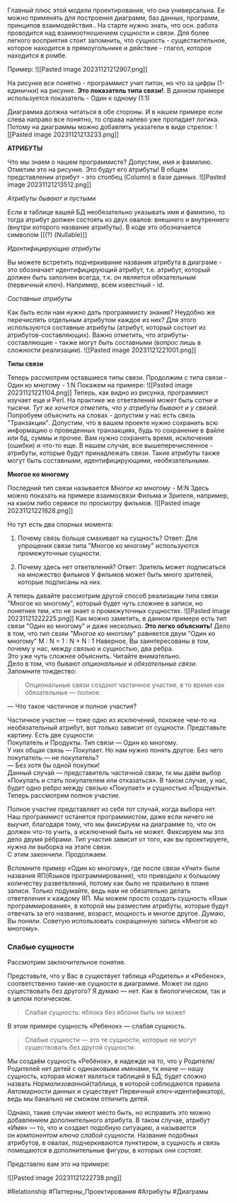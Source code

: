 
Главный плюс этой модели проектирования, что она универсальна. Ее можно применять для построения диаграмм, баз данных, программ, принципов взаимодействия..
На  старте нужно знать, что осн. работа проводится над взаимоотношением сущности и связи. Для более легкого восприятия стоит запомнить, что сущность - существительное, которое находится в прямоугольнике и действие - глагол, которое находится в ромбе.

Пример:
![[Pasted image 20231121212907.png]]

На рисунке все понятно - программист учит питон, но что за цифры (1-единички) на рисунке. **Это показатель типа связи!**. В данном примере используется показатель - Один к одному (1:1)

Диаграмма должна читаться в обе стороны. И в нашем примере если слева направо все понятно, то справа налево уже пропадает логика. Потому на диаграммы можно добавлять указатели в виде стрелок:
![[Pasted image 20231121213233.png]]

**АТРИБУТЫ**

Что мы знаем о нашем программисте? Допустим, имя и фамилию. Отметим это на рисунке. Это будут его атрибуты! В общем представлении атрибут - это столбец (Column) в базе данных.
![[Pasted image 20231121213512.png]]

*Атрибуты бывают и пустыми*

Если в таблице вашей БД необязательно указывать имя и фамилию, то тогда атрибут должен состоять из двух овалов: внешнего и внутреннего (внутри которого название атрибуты). В коде это обозначается символом  [[(?) (Nullable)]]

*Идентифицирующие атрибуты*

Вы можете встретить подчеркивание названия атрибута в диаграме - это обозначает идентифицирующий атрибут, т.е. атрибут, который должен быть заполнен всегда, т.к. он является обязательным (первичный ключ). Например, всем известный - id.

*Составные атрибуты*

Как быть если нам нужно дать программисту знания? Неудобно же перечислять отдельным атрибутом каждое из них?
Для этого используются составные атрибуты (атрибут, который состоит из атрибутов-составляющих). Важно отметить, что атрибуты-составляющие - также могут быть составными (вопрос лишь в сложности реализации).
![[Pasted image 20231121221001.png]]

**Типы связи**

Теперь рассмотрим оставшиеся типы связи.
Продолжим с типа связи - Один ко многому - 1:N
Покажем на примере:
![[Pasted image 20231121221104.png]]
Теперь, как видно из рисунка, программист изучает еще и Perl. На практике же ответвлений может быть сотни и тысячи. 
*Тут же хочется отметить, что у атрибуты бывают и у связей.*
Попробуем объяснить на словах - допустим у нас есть связь "Транзакции". Допустим, что в вашем проекте нужно сохранить всю информацию о проведенных транзакциях, будь то сохранение в файле или бд, суммы и прочее. Вам нужно сохранять время, исключения (ошибки) и что-то еще. В нашем случае, все вышеперечисленное - атрибуты, которые будут принадлежать связи. Такие атрибуты также могут быть составными, идентифицирующими, необязательными.

**Многое ко многому**

Последний тип связи называется *Многое ко многому* - M:N
Здесь можно показать на примере взаимосвязи Фильма и Зрителя, например, на каком либо сервисе по просмотру фильмов.
![[Pasted image 20231121221828.png]]

Но тут есть два спорных момента:

1) Почему связь больше смахивает на сущность?
	Ответ: Для упрощения связи типа "Многое ко многому" используются промежуточные сущности.
	
2) Почему здесь нет ответвлений?
	 Ответ: Зритель может подписаться на множество фильмов
		  У фильмов может быть много зрителей, которые подписаны на них.

А теперь давайте рассмотрим другой способ реализации типа связи "Многое ко многому", который будет чуть сложнее в записи, но понятнее тем, кто не знает о промежуточных сущностях.
![[Pasted image 20231121222225.png]]
Как можно заметить, в данном примере есть тип связи "Один ко многому" и даже несколько. **Это легко объяснить!** Дело в том, что тип свзяи "Многое ко многому" равняется двум "Один ко многому"
								M : N = 1 : N + N : 1
Наверное, Вы заинтересованы в том, почему у нас, между связью и сущностью, два ребра.  
Это уже чуть сложнее объяснить. Читайте внимательно.  
Дело в том, что бывают _опциональные_ и _обязательные связи_. Запомните тождество:  

> Опциональные связи создают частичное участие, в то время как обязательные — полное.

— Что такое частичное и полное участия?  
  
Частичное участие — тоже одно из исключений, похожее чем-то на необязательный атрибут, вот только зависит от сущности. Представьте картину. Есть две сущности:  
Покупатель и Продукты. Тип связи — Один ко многому.  
У них общая связь — Покупает. Но нам нужно понять другое. Без чего покупатель — не покупатель?  
— Без хотя бы одной покупки!  
Данный случай — представитель частичной связи, тк мы даём выбор «Покупать и стать покупателем или отказаться». В таком случае, у нас, будет одно ребро между связью «Покупает» и сущностью «Продукты». Теперь рассмотрим полное участие.  
  
Полное участие представляет из себя тот случай, когда выбора нет. Наш программист останется программистом, даже если ничего не выучит, благодаря тому, что мы фиксируем на диаграмме то, что он должен что-то учить, а исключений быть не может. Фиксируем мы это дело двумя рёбрами. Тип участия зависит от того, как вы проектируете, нужна ли выборка на этапе связи.  
С этим закончили. Продолжаем.

Вспомните пример «Один ко многому», где после связи «Учит» были названия ЯП(Языков программирования), что приводило к большому количеству разветвлений, потому как было не правильно в плане записи. Только подумайте, ведь нам не обязательно делать ответвления к каждому ЯП. Мы можем просто создать сущность «Язык программирования», в которой мы разместим атрибуты, которые будут отвечать за его название, возраст, мощность и многое другое. Думаю, Вы поняли. Советую использовать сокращенную запись «Многое ко многому».

### Слабые сущности
  
Рассмотрим заключительное понятие.  
  
Представьте, что у Вас в существует таблица «Родитель» и «Ребенок», соответственно такие-же сущности в диаграмме. Может ли одно существовать без другого? Я думаю — нет. Как в биологическом, так и в целом логическом.  

> Слабая сущность: яблока без яблони быть не может
  
В этом примере сущность «Ребенок» — слабая сущность.  

> Слабые сущности — это те сущности, которые не могут существовать без другой сущности.

Мы создаём сущность «Ребёнок», в надежде на то, что у Родителя/Родителей нет детей с одинаковыми именами, тк иначе — нашу сущность, которая может являться таблицей в БД, будет сложно назвать _Нормализованной_(таблица, в которой соблюдаются правила Автомарности данных и существует Первичный ключ-идентификатор), ведь мы банально не сможем отличить детей.

Однако, такие случаи имеют место быть, но исправить это можно добавлением дополнительного атрибута. В таком случае, атрибут «Имя» — то, что и создает подобную ситуацию, а называется он _компонентом ключа слабой сущности_. Название подобных атрибутов, в овалах, подчеркиваются пунктиром, а сущность и связь помещаются в дополнительные фигуры, в которых они состоят.  
  
Представлю вам это на примере:  
  
![[Pasted image 20231121222738.png]]

#Relationship #Паттерны_Проектирования #Атрибуты #Диаграмы
